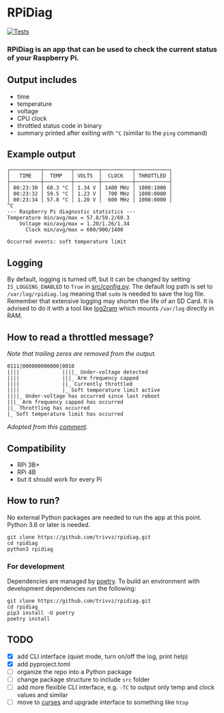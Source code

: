 RPiDiag
=======

[![Tests](https://github.com/trivvz/rpidiag/actions/workflows/tests.yml/badge.svg?branch=master)](https://github.com/trivvz/rpidiag/actions/workflows/tests.yml)

### RPiDiag is an app that can be used to check the current status of your Raspberry Pi.

Output includes
---------------

- time
- temperature
- voltage
- CPU clock
- throttled status code in binary
- summary printed after exiting with `^C` (similar to the `ping` command)

Example output
--------------

```
┌──────────┬─────────┬────────┬──────────┬───────────┐
│   TIME   │  TEMP   │ VOLTS  │  CLOCK   │ THROTTLED │
├──────────┼─────────┼────────┼──────────┼───────────┤
│ 00:23:30 │ 60.3 °C │ 1.34 V │ 1400 MHz │ 1000:1000 │
│ 00:23:32 │ 59.5 °C │ 1.23 V │  700 MHz │ 1000:0000 │
│ 00:23:34 │ 57.8 °C │ 1.20 V │  600 MHz │ 1000:0000 │
^C
--- Raspberry Pi diagnostic statistics ---
Temperature min/avg/max = 57.8/59.2/60.3
    Voltage min/avg/max = 1.20/1.26/1.34
      Clock min/avg/max = 600/900/1400

Occurred events: soft temperature limit
```

Logging
-------

By default, logging is turned off, but it can be changed by setting `IS_LOGGING_ENABLED` to `True` in [src/config.py](src/config.py).
The default log path is set to `/var/log/rpidiag.log` meaning that `sudo` is needed to save the log file.
Remember that extensive logging may shorten the life of an SD Card.
It is advised to do it with a tool like [log2ram](https://github.com/azlux/log2ram) which mounts `/var/log` directly in RAM.

How to read a throttled message?
--------------------------------

*Note that trailing zeros are removed from the output.*

```
0111|000000000000|0010
||||              ||||_ Under-voltage detected
||||              |||_ Arm frequency capped
||||              ||_ Currently throttled
||||              |_ Soft temperature limit active
||||_ Under-voltage has occurred since last reboot
|||_ Arm frequency capped has occurred
||_ Throttling has occurred
|_ Soft temperature limit has occurred
```
*Adopted from this [comment](https://github.com/raspberrypi/firmware/commit/404dfef3b364b4533f70659eafdcefa3b68cd7ae#commitcomment-31620480).*

Compatibility
-------------

- RPi 3B+
- RPi 4B
- but it should work for every Pi

How to run?
-----------

No external Python packages are needed to run the app at this point.
Python 3.6 or later is needed.

```
git clone https://github.com/trivvz/rpidiag.git
cd rpidiag
python3 rpidiag
```

### For development

Dependencies are managed by
[poetry](https://github.com/python-poetry/poetry).
To build an environment with development dependencies run the
following:

```
git clone https://github.com/trivvz/rpidiag.git
cd rpidiag
pip3 install -U poetry
poetry install
```

TODO
----

- [x] add CLI interface (quiet mode, turn on/off the log, print help)
- [x] add pyproject.toml
- [ ] organize the repo into a Python package
- [ ] change package structure to include `src` folder
- [ ] add more flexible CLI interface, e.g. `-TC` to output only temp and clock values and similar
- [ ] move to [curses](https://docs.python.org/3/library/curses.html) and upgrade interface to something like `htop`
